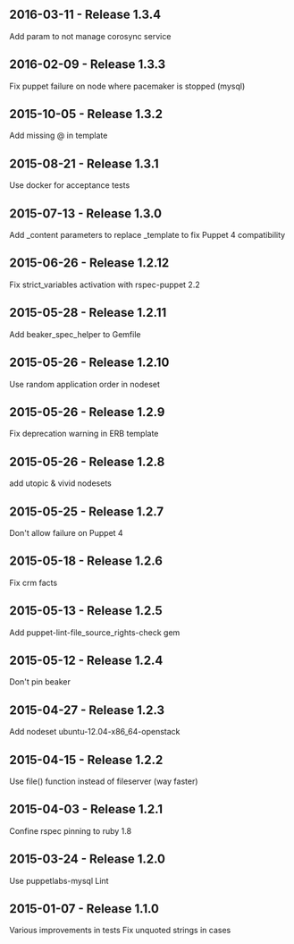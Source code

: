 ## 2016-03-11 - Release 1.3.4

Add param to not manage corosync service

## 2016-02-09 - Release 1.3.3

Fix puppet failure on node where pacemaker is stopped (mysql)

## 2015-10-05 - Release 1.3.2

Add missing @ in template

## 2015-08-21 - Release 1.3.1

Use docker for acceptance tests

## 2015-07-13 - Release 1.3.0

Add _content parameters to replace _template to fix Puppet 4 compatibility

## 2015-06-26 - Release 1.2.12

Fix strict_variables activation with rspec-puppet 2.2

## 2015-05-28 - Release 1.2.11

Add beaker_spec_helper to Gemfile

## 2015-05-26 - Release 1.2.10

Use random application order in nodeset

## 2015-05-26 - Release 1.2.9

Fix deprecation warning in ERB template

## 2015-05-26 - Release 1.2.8

add utopic & vivid nodesets

## 2015-05-25 - Release 1.2.7

Don't allow failure on Puppet 4

## 2015-05-18 - Release 1.2.6

Fix crm facts

## 2015-05-13 - Release 1.2.5

Add puppet-lint-file_source_rights-check gem

## 2015-05-12 - Release 1.2.4

Don't pin beaker

## 2015-04-27 - Release 1.2.3

Add nodeset ubuntu-12.04-x86_64-openstack

## 2015-04-15 - Release 1.2.2

Use file() function instead of fileserver (way faster)

## 2015-04-03 - Release 1.2.1

Confine rspec pinning to ruby 1.8

## 2015-03-24 - Release 1.2.0

Use puppetlabs-mysql
Lint

## 2015-01-07 - Release 1.1.0

Various improvements in tests
Fix unquoted strings in cases
